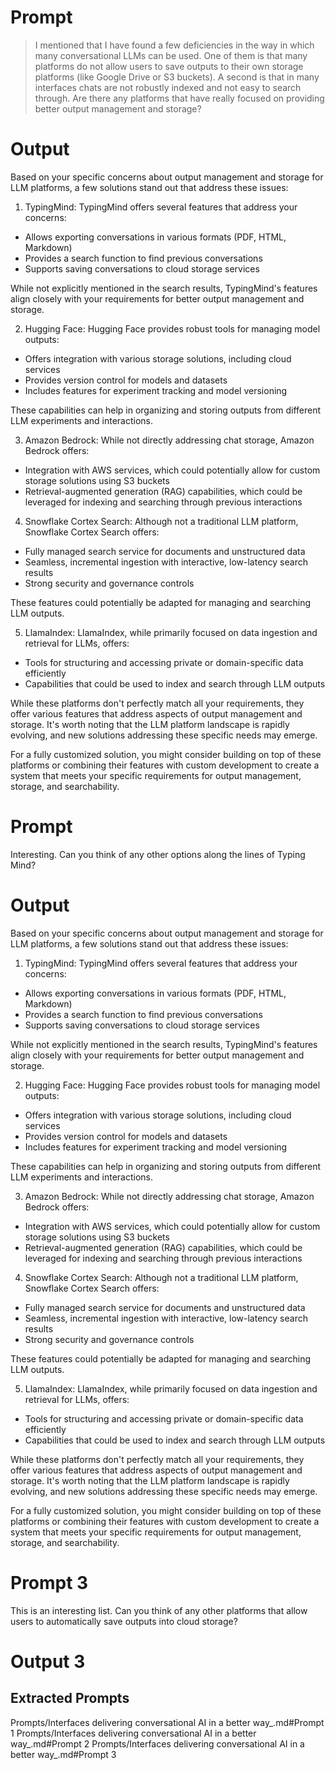 # Prompt

> I mentioned that I have found a few deficiencies in the way in which many conversational LLMs can be used. One of them is that many platforms do not allow users to save outputs to their own storage platforms (like Google Drive or S3 buckets). A second is that in many interfaces chats are not robustly indexed and not easy to search through. Are there any platforms that have really focused on providing better output management and storage?

# Output

Based on your specific concerns about output management and storage for LLM platforms, a few solutions stand out that address these issues:

1. TypingMind:
   TypingMind offers several features that address your concerns:

- Allows exporting conversations in various formats (PDF, HTML, Markdown)
- Provides a search function to find previous conversations
- Supports saving conversations to cloud storage services

While not explicitly mentioned in the search results, TypingMind's features align closely with your requirements for better output management and storage.

2. Hugging Face:
   Hugging Face provides robust tools for managing model outputs:

- Offers integration with various storage solutions, including cloud services
- Provides version control for models and datasets
- Includes features for experiment tracking and model versioning

These capabilities can help in organizing and storing outputs from different LLM experiments and interactions.

3. Amazon Bedrock:
   While not directly addressing chat storage, Amazon Bedrock offers:

- Integration with AWS services, which could potentially allow for custom storage solutions using S3 buckets
- Retrieval-augmented generation (RAG) capabilities, which could be leveraged for indexing and searching through previous interactions

4. Snowflake Cortex Search:
   Although not a traditional LLM platform, Snowflake Cortex Search offers:

- Fully managed search service for documents and unstructured data
- Seamless, incremental ingestion with interactive, low-latency search results
- Strong security and governance controls

These features could potentially be adapted for managing and searching LLM outputs.

5. LlamaIndex:
   LlamaIndex, while primarily focused on data ingestion and retrieval for LLMs, offers:

- Tools for structuring and accessing private or domain-specific data efficiently
- Capabilities that could be used to index and search through LLM outputs

While these platforms don't perfectly match all your requirements, they offer various features that address aspects of output management and storage. It's worth noting that the LLM platform landscape is rapidly evolving, and new solutions addressing these specific needs may emerge.

For a fully customized solution, you might consider building on top of these platforms or combining their features with custom development to create a system that meets your specific requirements for output management, storage, and searchability.

# Prompt

Interesting. Can you think of any other options along the lines of Typing Mind?

# Output

Based on your specific concerns about output management and storage for LLM platforms, a few solutions stand out that address these issues:

1. TypingMind:
   TypingMind offers several features that address your concerns:

- Allows exporting conversations in various formats (PDF, HTML, Markdown)
- Provides a search function to find previous conversations
- Supports saving conversations to cloud storage services

While not explicitly mentioned in the search results, TypingMind's features align closely with your requirements for better output management and storage.

2. Hugging Face:
   Hugging Face provides robust tools for managing model outputs:

- Offers integration with various storage solutions, including cloud services
- Provides version control for models and datasets
- Includes features for experiment tracking and model versioning

These capabilities can help in organizing and storing outputs from different LLM experiments and interactions.

3. Amazon Bedrock:
   While not directly addressing chat storage, Amazon Bedrock offers:

- Integration with AWS services, which could potentially allow for custom storage solutions using S3 buckets
- Retrieval-augmented generation (RAG) capabilities, which could be leveraged for indexing and searching through previous interactions

4. Snowflake Cortex Search:
   Although not a traditional LLM platform, Snowflake Cortex Search offers:

- Fully managed search service for documents and unstructured data
- Seamless, incremental ingestion with interactive, low-latency search results
- Strong security and governance controls

These features could potentially be adapted for managing and searching LLM outputs.

5. LlamaIndex:
   LlamaIndex, while primarily focused on data ingestion and retrieval for LLMs, offers:

- Tools for structuring and accessing private or domain-specific data efficiently
- Capabilities that could be used to index and search through LLM outputs

While these platforms don't perfectly match all your requirements, they offer various features that address aspects of output management and storage. It's worth noting that the LLM platform landscape is rapidly evolving, and new solutions addressing these specific needs may emerge.

For a fully customized solution, you might consider building on top of these platforms or combining their features with custom development to create a system that meets your specific requirements for output management, storage, and searchability.

# Prompt 3

This is an interesting list. Can you think of any other platforms that allow users to automatically save outputs into cloud storage?

# Output 3

## Extracted Prompts

Prompts/Interfaces delivering conversational AI in a better way\_.md#Prompt 1
Prompts/Interfaces delivering conversational AI in a better way\_.md#Prompt 2
Prompts/Interfaces delivering conversational AI in a better way\_.md#Prompt 3






